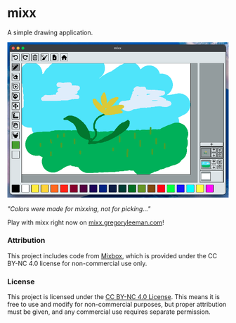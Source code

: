# mixx

A simple drawing application.

![Screenhot of mixx](docs/screenshot.png)

*"Colors were made for mixxing, not for picking..."*

Play with mixx right now on [mixx.gregoryleeman.com](https://mixx.gregoryleeman.com)!

### Attribution

This project includes code from [Mixbox](https://github.com/scrtwpns/mixbox), which is provided under the CC BY-NC 4.0 license for non-commercial use only.

### License

This project is licensed under the [CC BY-NC 4.0 License](https://creativecommons.org/licenses/by-nc/4.0/). This means it is free to use and modify for non-commercial purposes, but proper attribution must be given, and any commercial use requires separate permission.

